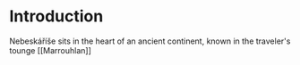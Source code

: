 # Introduction

Nebeskáříše sits in the heart of an ancient continent, known in the traveler's tounge  [[Marrouhlan]]
